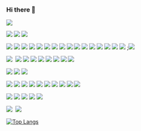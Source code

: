### Hi there 👋
<!-- :tropical_fish:

``` python
  print('Hello World')
```

**<span style="color:#FFFFFF">Hello World</span>** -->

<!-- 헤더작성 -->
<img src="https://capsule-render.vercel.app/api?type=waving&color=0:83a4d4,100:b6fbff&height=300&section=header&text=sera%20Park&fontColor=FFFFFF&fontSize=70&fontAlignY=40&desc=Full%20Stack%20Developer&descSize=20&animation=twinkling" />

<!-- <img src="https://img.shields.io/badge/Python-3766AB?style=plastic&logo=Python&logoColor=white"/> -->

<img src="https://img.shields.io/badge/Git-F05032?style=flat&logo=Git&logoColor=white"/>&nbsp;<img src="https://img.shields.io/badge/GitHub-181717?style=flat&logo=GitHub&logoColor=white"/>&nbsp;<img src="https://img.shields.io/badge/GitLab-FCA121?style=flat&logo=GitLab&logoColor=white"/>&nbsp;

<!--프레임 워크관련-->
<img src="https://img.shields.io/badge/Anaconda-44A833?style=flat&logo=Anaconda&logoColor=white"/>&nbsp;<img src="https://img.shields.io/badge/Android-3DDC84?style=flat&logo=Android Studio&logoColor=white"/>&nbsp;<img src="https://img.shields.io/badge/Arduino-00979D?style=flat&logo=Arduino&logoColor=white"/>&nbsp;<img src="https://img.shields.io/badge/Raspberry Pi-A22846?style=flat&logo=Raspberry Pi&logoColor=white"/>&nbsp;<img src="https://img.shields.io/badge/Atom-66595C?style=flat&logo=Atom&logoColor=white"/>&nbsp;<img src="https://img.shields.io/badge/CentOS-262577?style=flat&logo=CentOS&logoColor=white"/>&nbsp;<img src="https://img.shields.io/badge/Linux-FCC624?style=flat&logo=Linux&logoColor=white"/>&nbsp;<img src="https://img.shields.io/badge/Eclipse IDE-2C2255?style=flat&logo=Eclipse IDE&logoColor=white"/>&nbsp;<img src="https://img.shields.io/badge/JetBrains-000000?style=flat&logo=JetBrains&logoColor=white"/>&nbsp;<img src="https://img.shields.io/badge/Jupyter-F37626?style=flat&logo=Jupyter&logoColor=white"/>&nbsp;<img src="https://img.shields.io/badge/Node.js-339933?style=flat&logo=Node.js&logoColor=white"/>&nbsp;<img src="https://img.shields.io/badge/PyCharm-000000?style=flat&logo=PyCharm&logoColor=white"/>&nbsp;<img src="https://img.shields.io/badge/Spring-6DB33F?style=flat&logo=Spring&logoColor=white"/>&nbsp;<img src="https://img.shields.io/badge/Spring Boot-6DB33F?style=flat&logo=Spring Boot&logoColor=white"/>&nbsp;<img src="https://img.shields.io/badge/TensorFlow-FF6F00?style=flat&logo=TensorFlow&logoColor=white"/>&nbsp;<img src="https://img.shields.io/badge/Visual Studio Code-007ACC?style=flat&logo=Visual Studio Code&logoColor=white"/>&nbsp;;<img src="https://img.shields.io/badge/Visual Studio-5C2D91?style=flat&logo=Visual Studio&logoColor=white"/>&nbsp;


<!--서버관련..-->
<img src="https://img.shields.io/badge/flask-000000?style=flat&logo=flask&logoColor=white"/>&nbsp;
<img src="https://img.shields.io/badge/AWS-FF9900?style=flat&logo=Amazon AWS&logoColor=white"/>&nbsp;<img src="https://img.shields.io/badge/Apache-D22128?style=flat&logo=Apache&logoColor=white"/>&nbsp;<img src="https://img.shields.io/badge/Spark-E25A1C?style=flat&logo=Apache Spark&logoColor=white"/>&nbsp;<img src="https://img.shields.io/badge/Maven-C71A36?style=flat&logo=Apache Maven&logoColor=white"/>&nbsp;<img src="https://img.shields.io/badge/Tomcat-F8DC75?style=flat&logo=Apache Tomcat&logoColor=white"/>&nbsp;<img src="https://img.shields.io/badge/Firebase-FFCA28?style=flat&logo=Firebase&logoColor=white"/>&nbsp;<img src="https://img.shields.io/badge/npm-CB3837?style=flat&logo=npm&logoColor=white"/>&nbsp;<img src="https://img.shields.io/badge/Oracle-F80000?style=flat&logo=Oracle&logoColor=white"/>&nbsp;


<!--DB관련-->
<img src="https://img.shields.io/badge/DynamoDB-4053D6?style=flat&logo=Amazon DynamoDB&logoColor=white"/>&nbsp;<img src="https://img.shields.io/badge/SQLite-003B57?style=flat&logo=SQLite&logoColor=white"/>&nbsp;<img src="https://img.shields.io/badge/MongoDB-47A248?style=flat&logo=MongoDB&logoColor=white"/>&nbsp;

<!--언어관련-->
<img src="https://img.shields.io/badge/Python-3766AB??style=flat&logo=Python&logoColor=white"/>&nbsp;<img src="https://img.shields.io/badge/C-A8B9CC?style=flat&logo=C&logoColor=white"/>&nbsp;<img src="https://img.shields.io/badge/JAVA-007396?style=flat&logo=Java&logoColor=white"/>&nbsp;<img src="https://img.shields.io/badge/HTML5-E34F26?style=flat&logo=HTML5&logoColor=white"/>&nbsp;<img src="https://img.shields.io/badge/CSS3-1572B6?style=flat&logo=CSS3&logoColor=white"/>&nbsp;<img src="https://img.shields.io/badge/JS-F7DF1E?style=flat&logo=JavaScript&logoColor=white"/>&nbsp;<img src="https://img.shields.io/badge/jQuery-0769AD?style=flat&logo=jQuery&logoColor=white"/>&nbsp;<img src="https://img.shields.io/badge/JSON-000000?style=flat&logo=JSON&logoColor=white"/>&nbsp;<img src="https://img.shields.io/badge/React-61DAFB?style=flat&logo=React&logoColor=white"/>&nbsp;<img src="https://img.shields.io/badge/Thymeleaf-005F0F?style=flat&logo=Thymeleaf&logoColor=white"/>&nbsp;

<!--디자인 툴 관련-->
<img src="https://img.shields.io/badge/Adobe-FF0000?style=flat&logo=Adobe&logoColor=white"/>&nbsp;<img src="https://img.shields.io/badge/Adobe Illustrator-FF9A00?style=flat&logo=Adobe Illustrator&logoColor=white"/>&nbsp;<img src="https://img.shields.io/badge/Adobe Photoshop-31A8FF?style=flat&logo=Adobe Photoshop&logoColor=white"/>&nbsp;<img src="https://img.shields.io/badge/Adobe XD-FF61F6?style=flat&logo=Adobe XD&logoColor=white"/>&nbsp;<img src="https://img.shields.io/badge/Bootstrap-7952B3?style=flat&logo=Bootstrap&logoColor=white"/>&nbsp;

<!--생산성도구-->
<img src="https://img.shields.io/badge/Notion-000000?style=flat&logo=Notion&logoColor=white"/>&nbsp;
<img src="https://img.shields.io/badge/Slack-4A154B?style=flat&logo=Slack&logoColor=white"/>&nbsp;



[![Top Langs](https://github-readme-stats.vercel.app/api/top-langs/?username=hiereit&layout=compact)](https://github.com/hiereit/github-readme-stats)



<!--
**hiereit/hiereit** is a ✨ _special_ ✨ repository because its `README.md` (this file) appears on your GitHub profile.


Here are some ideas to get you started:

- 🔭 I’m currently working on ...
- 🌱 I’m currently learning ...
- 👯 I’m looking to collaborate on ...
- 🤔 I’m looking for help with ...
- 💬 Ask me about ...
- 📫 How to reach me: ...
- 😄 Pronouns: ...
- ⚡ Fun fact: ...
-->
